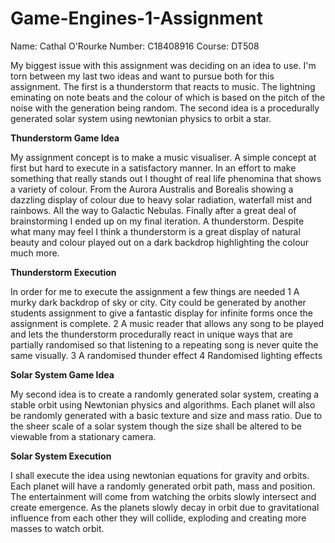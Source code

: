 # Game-Engines-1-Assignment

Name: Cathal O'Rourke
Number: C18408916
Course: DT508

My biggest issue with this assignment was deciding on an idea to use. I'm torn between my last two ideas and want to pursue both for this assignment. The first is a thunderstorm that reacts to music. The lightning eminating on note beats and the colour of which is based on the pitch of the noise with the generation being random. The second idea is a procedurally generated solar system using newtonian physics to orbit a star.

**Thunderstorm Game Idea**

My assignment concept is to make a music visualiser. A simple concept at first but hard to execute in a satisfactory manner. In an effort to make something that really stands out I thought of real life phenomina that shows a variety of colour. From the Aurora Australis and Borealis showing a dazzling display of colour due to heavy solar radiation, waterfall mist and rainbows. All the way to Galactic Nebulas. Finally after a great deal of brainstorming I ended up on my final iteration. A thunderstorm. Despite what many may feel I think a thunderstorm is a great display of natural beauty and colour played out on a dark backdrop highlighting the colour much more.

**Thunderstorm Execution**

In order for me to execute the assignment a few things are needed
1 A murky dark backdrop of sky or city. City could be generated by another students assignment to give a fantastic display for infinite forms once the assignment is complete.
2 A music reader that allows any song to be played and lets the thunderstorm procedurally react in unique ways that are partially randomised so that listening to a repeating song is never quite the same visually.
3 A randomised thunder effect
4 Randomised lighting effects

**Solar System Game Idea**

My second idea is to create a randomly generated solar system, creating a stable orbit using Newtonian physics and algorithms. Each planet will also be randomly generated with a basic texture and size and mass ratio. Due to the sheer scale of a solar system though the size shall be altered to be viewable from a stationary camera.

**Solar System Execution**

I shall execute the idea using newtonian equations for gravity and orbits. Each planet will have a randomly generated orbit path, mass and position. The entertainment will come from watching the orbits slowly intersect and create emergence. As the planets slowly decay in orbit due to gravitational influence from each other they will collide, exploding and creating more masses to watch orbit.